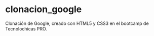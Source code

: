# clonacion_google
Clonación de Google, creado con HTML5 y CSS3 en el bootcamp de Tecnolochicas PRO.
